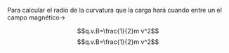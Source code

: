 Para calcular el radio de la curvatura que la carga hará cuando entre un el campo magnético->

$$q.v.B=\frac{1}{2}m v^2$$
$$q.v.B=\frac{1}{2}m v^2$$